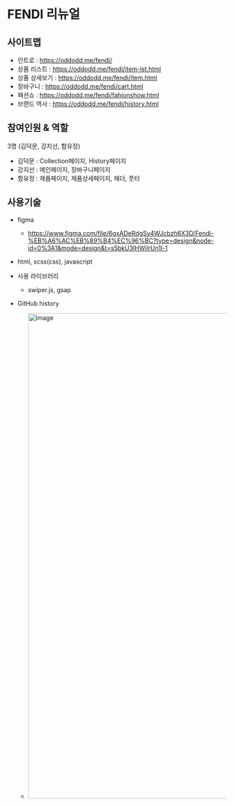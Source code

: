 # FENDI 리뉴얼

## 사이트맵

- 인트로 : https://oddodd.me/fendi/
- 상품 리스트 : https://oddodd.me/fendi/item-lst.html
- 상품 상세보기 : https://oddodd.me/fendi/item.html
- 장바구니 : https://oddodd.me/fendi/cart.html
- 패션쇼 : https://oddodd.me/fendi/fahionshow.html
- 브랜드 역사 : https://oddodd.me/fendi/history.html

## 참여인원 & 역할

3명 (김덕문, 강지선, 함유정)

- 김덕문 : Collection페이지, History페이지
- 강지선 : 메인페이지, 장바구니페이지
- 함유정 : 제품페이지, 제품상세페이지, 헤더, 풋터

## 사용기술

- figma
    - https://www.figma.com/file/6gxADeRdgSy4WJcbzh6X3D/Fendi-%EB%A6%AC%EB%89%B4%EC%96%BC?type=design&node-id=0%3A1&mode=design&t=s5bkU3IHWilrUn1l-1

- html, scss(css), javascript

- 사용 라이브러리

    - swiper.js, gsap

- GitHub history

    - <img width="1114" alt="image" src="https://github.com/oodada/fendi/assets/10627436/9643587b-a145-4c71-883c-0ee30e6449da">
